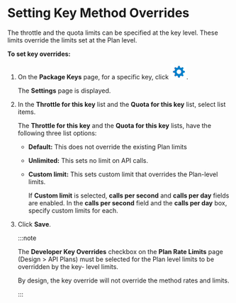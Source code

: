﻿---
sidebar_position: 8
---

# Setting Key Method Overrides

<head>
  <meta name="guidename" content="API Management"/>
  <meta name="context" content="GUID-5756b1db-f01d-4174-9b07-fffc9d42c621"/>
</head>

The throttle and the quota limits can be specified at the key level. These limits override the limits set at the Plan level. 

**To set key overrides:**

1. On the **Package Keys** page, for a specific key, click ![](../../Images/edit.jpg). 

   The **Settings** page is displayed. 

2. In the **Throttle for this key** list and the **Quota for this key** list, select list items.

   The **Throttle for this key** and the **Quota for this key** lists, have the following three list options: 

   - **Default:** This does not override the existing Plan limits
    
   - **Unlimited:** This sets no limit on API calls. 

   - **Custom limit:** This sets custom limit that overrides the Plan-level limits. 

      If **Custom limit** is selected, **calls per second** and **calls per day** fields are enabled. In the **calls per second** field and the **calls per day** box, specify custom limits for each. 

3. Click **Save**. 

   :::note
   
   The **Developer Key Overrides** checkbox on the **Plan Rate Limits** page (Design > API Plans) must be selected for the Plan level limits to be overridden by the key- level limits. 

   By design, the key override will not override the method rates and limits.

   :::
